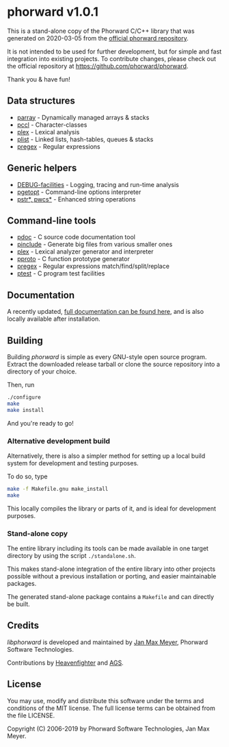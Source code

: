 # phorward v1.0.1

This is a stand-alone copy of the Phorward C/C++ library that was generated on 2020-03-05 from the [official phorward repository](https://github.com/phorward/phorward).

It is not intended to be used for further development, but for simple and fast integration into existing projects. To contribute changes, please check out the official repository at https://github.com/phorward/phorward.

Thank you & have fun!

## Data structures

- [parray](https://raw.githack.com/phorward/phorward/master/doc/phorward.html#parray) - Dynamically managed arrays & stacks
- [pccl](https://raw.githack.com/phorward/phorward/master/doc/phorward.html#pccl) - Character-classes
- [plex](https://raw.githack.com/phorward/phorward/master/doc/phorward.html#plex) - Lexical analysis
- [plist](https://raw.githack.com/phorward/phorward/master/doc/phorward.html#plist) - Linked lists, hash-tables, queues & stacks
- [pregex](https://raw.githack.com/phorward/phorward/master/doc/phorward.html#pregex) - Regular expressions

## Generic helpers

- [DEBUG-facilities](https://raw.githack.com/phorward/phorward/master/doc/phorward.html#ptrace) - Logging, tracing and run-time analysis
- [pgetopt](https://raw.githack.com/phorward/phorward/master/doc/phorward.html#fn_pgetopt) - Command-line options interpreter
- [pstr*, pwcs*](https://raw.githack.com/phorward/phorward/master/doc/phorward.html#pstr) - Enhanced string operations

## Command-line tools

- [pdoc](https://raw.githack.com/phorward/phorward/master/doc/phorward.html#c_pdoc) - C source code documentation tool
- [pinclude](https://raw.githack.com/phorward/phorward/master/doc/phorward.html#c_pinclude) - Generate big files from various smaller ones
- [plex](https://raw.githack.com/phorward/phorward/master/doc/phorward.html#c_plex) - Lexical analyzer generator and interpreter
- [pproto](https://raw.githack.com/phorward/phorward/master/doc/phorward.html#c_pproto) - C function prototype generator
- [pregex](https://raw.githack.com/phorward/phorward/master/doc/phorward.html#c_pregex) - Regular expressions match/find/split/replace
- [ptest](https://raw.githack.com/phorward/phorward/master/doc/phorward.html#c_ptest) - C program test facilities

## Documentation

A recently updated, [full documentation can be found here](https://raw.githack.com/phorward/phorward/master/doc/phorward.html), and is also locally available after installation.

## Building

Building *phorward* is simple as every GNU-style open source program. Extract the downloaded release tarball or clone the source repository into a directory of your choice.

Then, run

```bash
./configure
make
make install
```

And you're ready to go!

### Alternative development build

Alternatively, there is also a simpler method for setting up a local build system for development and testing purposes.

To do so, type

```bash
make -f Makefile.gnu make_install
make
```

This locally compiles the library or parts of it, and is ideal for development purposes.

### Stand-alone copy

The entire library including its tools can be made available in one target directory by using the script `./standalone.sh`.

This makes stand-alone integration of the entire library into other projects possible without a previous installation or porting, and easier maintainable packages.

The generated stand-alone package contains a `Makefile` and can directly be built.

## Credits

*libphorward* is developed and maintained by [Jan Max Meyer](https://github.com/phorward/), Phorward Software Technologies.

Contributions by [Heavenfighter](https://github.com/Heavenfighter) and [AGS](https://github.com/FreeBASIC-programmer).

## License

You may use, modify and distribute this software under the terms and conditions of the MIT license.
The full license terms can be obtained from the file LICENSE.

Copyright (C) 2006-2019 by Phorward Software Technologies, Jan Max Meyer.

